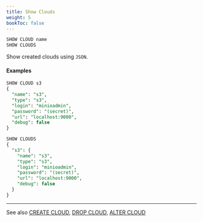```yaml
---
title: Show Clouds
weight: 5
bookToc: false
---
```


```SQL
SHOW CLOUD name
SHOW CLOUDS
```

Show created clouds using `JSON`.

#### Examples

```SQL
SHOW CLOUD s3
{
  "name": "s3",
  "type": "s3",
  "login": "minioadmin",
  "password": "(secret)",
  "url": "localhost:9000",
  "debug": false
}
```

```SQL
SHOW CLOUDS
{
  "s3": {
    "name": "s3",
    "type": "s3",
    "login": "minioadmin",
    "password": "(secret)",
    "url": "localhost:9000",
    "debug": false
  }
}

```

---

See also [CREATE CLOUD](/docs/cloud/create_cloud/), [DROP CLOUD](/docs/cloud/drop_cloud/),
[ALTER CLOUD](/docs/cloud/alter_cloud/)
